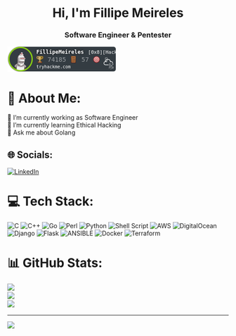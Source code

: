 
<h1 align="center"> Hi, I'm Fillipe Meireles </h1>
<h3 align="center">Software Engineer & Pentester</h3>

<img src="https://raw.githubusercontent.com/fillipehmeireles/fillipehmeireles/main/FillipeMeirelesTHM.png" />

# 💫 About Me:
🔭 I’m currently working as Software Engineer <br>
🌱 I’m currently learning Ethical Hacking<br>
💬 Ask me about Golang


## 🌐 Socials:
[![LinkedIn](https://img.shields.io/badge/LinkedIn-%230077B5.svg?logo=linkedin&logoColor=white)](https://linkedin.com/in/fillipe-meireles) 

# 💻 Tech Stack:
![C](https://img.shields.io/badge/c-%2300599C.svg?style=for-the-badge&logo=c&logoColor=white) ![C++](https://img.shields.io/badge/c++-%2300599C.svg?style=for-the-badge&logo=c%2B%2B&logoColor=white) ![Go](https://img.shields.io/badge/go-%2300ADD8.svg?style=for-the-badge&logo=go&logoColor=white) ![Perl](https://img.shields.io/badge/perl-%2339457E.svg?style=for-the-badge&logo=perl&logoColor=white) ![Python](https://img.shields.io/badge/python-3670A0?style=for-the-badge&logo=python&logoColor=ffdd54) ![Shell Script](https://img.shields.io/badge/shell_script-%23121011.svg?style=for-the-badge&logo=gnu-bash&logoColor=white) ![AWS](https://img.shields.io/badge/AWS-%23FF9900.svg?style=for-the-badge&logo=amazon-aws&logoColor=white) ![DigitalOcean](https://img.shields.io/badge/DigitalOcean-%230167ff.svg?style=for-the-badge&logo=digitalOcean&logoColor=white) ![Django](https://img.shields.io/badge/django-%23092E20.svg?style=for-the-badge&logo=django&logoColor=white) ![Flask](https://img.shields.io/badge/flask-%23000.svg?style=for-the-badge&logo=flask&logoColor=white) ![ANSIBLE](https://img.shields.io/badge/ansible-%231A1918.svg?style=for-the-badge&logo=ansible&logoColor=white) ![Docker](https://img.shields.io/badge/docker-%230db7ed.svg?style=for-the-badge&logo=docker&logoColor=white) ![Terraform](https://img.shields.io/badge/terraform-%235835CC.svg?style=for-the-badge&logo=terraform&logoColor=white)
# 📊 GitHub Stats:
![](https://github-readme-stats.vercel.app/api/top-langs/?username=fillipehmeireles&theme=dark&hide_border=true&include_all_commits=false&count_private=false&layout=compact&exclude_repo=vala-gnome-development,evalKotlin,flutter-login,todolist-app,webassembly-com-c)<br/>
![](https://github-readme-stats.vercel.app/api?username=fillipehmeireles&theme=dark&hide_border=true&include_all_commits=false&count_private=false)<br/>
![](https://github-readme-streak-stats.herokuapp.com/?user=fillipehmeireles&theme=dark&hide_border=true)<br/>


---
[![](https://visitcount.itsvg.in/api?id=fillipehmeireles&icon=0&color=0)](https://visitcount.itsvg.in)

<!-- Proudly created with GPRM ( https://gprm.itsvg.in ) -->
